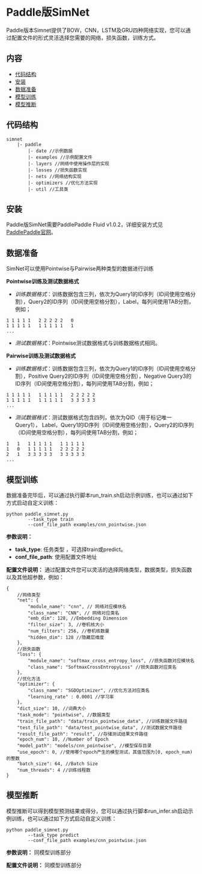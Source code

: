 
# Paddle版SimNet
Paddle版本Simnet提供了BOW，CNN，LSTM及GRU四种网络实现，您可以通过配置文件的形式灵活选择您需要的网络，损失函数，训练方式。

## 内容
- [代码结构](#1)
- [安装](#2)
- [数据准备](#3)
- [模型训练](#4)
- [模型推断](#5)

## <span id="5">代码结构</span>
```
simnet
    |- paddle
        |- date //示例数据
        |- examples //示例配置文件
        |- layers //网络中使用操作层的实现
        |- losses //损失函数实现
        |- nets //网络结构实现
        |- optimizers //优化方法实现
        |- util //工具类
```

## <span id="1">安装</span>

Paddle版SimNet需要PaddlePaddle Fluid v1.0.2，详细安装方式见[PaddlePaddle官网](http://www.paddlepaddle.org/)。

## <span id="2">数据准备</span>

SimNet可以使用Pointwise与Pairwise两种类型的数据进行训练

**Pointwise训练及测试数据格式** 

* *训练数据格式*：训练数据包含三列，依次为Query1的ID序列（ID间使用空格分割），Query2的ID序列（ID间使用空格分割），Label，每列间使用TAB分割，例如；
```
1 1 1 1 1   2 2 2 2 2   0
1 1 1 1 1   1 1 1 1 1   1
...
```
* *测试数据格式*：Pointwise测试数据格式与训练数据格式相同。

**Pairwise训练及测试数据格式** 

* *训练数据格式*：训练数据包含三列，依次为Query1的ID序列（ID间使用空格分割），Positive Query2的ID序列（ID间使用空格分割），Negative Query3的ID序列（ID间使用空格分割），每列间使用TAB分割，例如；
```
1 1 1 1 1   1 1 1 1 1   2 2 2 2 2   
1 1 1 1 1   1 1 1 1 1   3 3 3 3 3
...
```
* *测试数据格式*：测试数据格式包含四列，依次为QID（用于标记唯一Query1）， Label，Query1的ID序列（ID间使用空格分割），Query2的ID序列（ID间使用空格分割），每列间使用TAB分割，例如；
```
1   1   1 1 1 1 1   1 1 1 1 1
1   0   1 1 1 1 1   2 2 2 2 2
2   1   3 3 3 3 3   3 3 3 3 3
...
```

## <span id="3">模型训练</span>

数据准备完毕后，可以通过执行脚本run_train.sh启动示例训练，也可以通过如下方式启动自定义训练：
```
python paddle_simnet.py
        --task_type train
        --conf_file_path examples/cnn_pointwise.json
```
**参数说明：**
* **task_type**: 任务类型 ，可选择train或predict。
* **conf_file_path**: 使用配置文件地址

**配置文件说明：** 通过配置文件您可以灵活的选择网络类型，数据类型，损失函数以及其他超参数，例如：
```
{
    //网络类型
    "net": {
        "module_name": "cnn", // 网络对应模块名
        "class_name": "CNN", // 网络对应类名
        "emb_dim": 128, //Embedding Dimension
        "filter_size": 3, //卷机核大小
        "num_filters": 256, //卷机核数量
        "hidden_dim": 128 //隐藏层维度
    },
    //损失函数
    "loss": {
        "module_name": "softmax_cross_entropy_loss", //损失函数对应模块名
        "class_name": "SoftmaxCrossEntropyLoss" //损失函数对应类名
    },
    //优化方法
    "optimizer": {
        "class_name": "SGDOptimizer", //优化方法对应类名
        "learning_rate" : 0.0001 //学习率
    },
    "dict_size": 10, //词典大小
    "task_mode": "pointwise", //数据类型
    "train_file_path": "data/train_pointwise_data", //训练数据文件路径
    "test_file_path": "data/test_pointwise_data", //测试数据文件路径
    "result_file_path": "result", //存储测试结果文件路径
    "epoch_num": 10, //Number of Epoch
    "model_path": "models/cnn_pointwise", //模型保存目录
    "use_epoch": 0, //使用哪个epoch产生的模型测试，其值范围为[0, epoch_num)的整数
    "batch_size": 64, //Batch Size
    "num_threads": 4 //训练线程数
}
```

## <span id="4">模型推断</span>
模型推断可以得到模型预测结果或得分，您可以通过执行脚本run_infer.sh启动示例训练，也可以通过如下方式启动自定义训练：
```
python paddle_simnet.py
        --task_type predict
        --conf_file_path examples/cnn_pointwise.json
```
**参数说明：**
同模型训练部分

**配置文件说明：**
同模型训练部分


